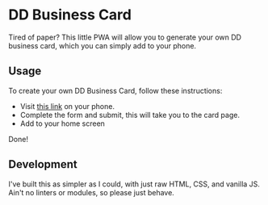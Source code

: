 # DD Business Card

Tired of paper? This little PWA will allow you to generate your own DD business card, which you can simply add to your phone.

## Usage

To create your own DD Business Card, follow these instructions:

- Visit [this link](https://digital-detox.github.io/business-card/make) on your phone.
- Complete the form and submit, this will take you to the card page.
- Add to your home screen
  
Done!

## Development

I've built this as simpler as I could, with just raw HTML, CSS, and vanilla JS.
Ain't no linters or modules, so please just behave.
